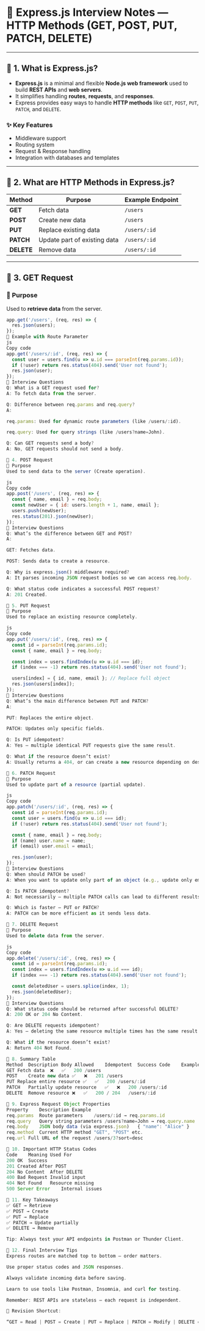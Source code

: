# 🚀 Express.js Interview Notes — HTTP Methods (GET, POST, PUT, PATCH, DELETE)

---

## 🔹 1. What is Express.js?

- **Express.js** is a minimal and flexible **Node.js web framework** used to build **REST APIs** and **web servers**.
- It simplifies handling **routes**, **requests**, and **responses**.
- Express provides easy ways to handle **HTTP methods** like `GET`, `POST`, `PUT`, `PATCH`, and `DELETE`.

### ✨ Key Features
- Middleware support  
- Routing system  
- Request & Response handling  
- Integration with databases and templates  

---

## 🔹 2. What are HTTP Methods in Express.js?

| Method | Purpose | Example Endpoint |
|--------|----------|------------------|
| **GET** | Fetch data | `/users` |
| **POST** | Create new data | `/users` |
| **PUT** | Replace existing data | `/users/:id` |
| **PATCH** | Update part of existing data | `/users/:id` |
| **DELETE** | Remove data | `/users/:id` |

---

## 🔹 3. GET Request

### 📘 Purpose
Used to **retrieve data** from the server.

```js
app.get('/users', (req, res) => {
  res.json(users);
});
🧩 Example with Route Parameter
js
Copy code
app.get('/users/:id', (req, res) => {
  const user = users.find(u => u.id === parseInt(req.params.id));
  if (!user) return res.status(404).send('User not found');
  res.json(user);
});
🧠 Interview Questions
Q: What is a GET request used for?
A: To fetch data from the server.

Q: Difference between req.params and req.query?
A:

req.params: Used for dynamic route parameters (like /users/:id).

req.query: Used for query strings (like /users?name=John).

Q: Can GET requests send a body?
A: No, GET requests should not send a body.

🔹 4. POST Request
📘 Purpose
Used to send data to the server (Create operation).

js
Copy code
app.post('/users', (req, res) => {
  const { name, email } = req.body;
  const newUser = { id: users.length + 1, name, email };
  users.push(newUser);
  res.status(201).json(newUser);
});
🧠 Interview Questions
Q: What’s the difference between GET and POST?
A:

GET: Fetches data.

POST: Sends data to create a resource.

Q: Why is express.json() middleware required?
A: It parses incoming JSON request bodies so we can access req.body.

Q: What status code indicates a successful POST request?
A: 201 Created.

🔹 5. PUT Request
📘 Purpose
Used to replace an existing resource completely.

js
Copy code
app.put('/users/:id', (req, res) => {
  const id = parseInt(req.params.id);
  const { name, email } = req.body;

  const index = users.findIndex(u => u.id === id);
  if (index === -1) return res.status(404).send('User not found');

  users[index] = { id, name, email }; // Replace full object
  res.json(users[index]);
});
🧠 Interview Questions
Q: What’s the main difference between PUT and PATCH?
A:

PUT: Replaces the entire object.

PATCH: Updates only specific fields.

Q: Is PUT idempotent?
A: Yes — multiple identical PUT requests give the same result.

Q: What if the resource doesn’t exist?
A: Usually returns a 404, or can create a new resource depending on design.

🔹 6. PATCH Request
📘 Purpose
Used to update part of a resource (partial update).

js
Copy code
app.patch('/users/:id', (req, res) => {
  const id = parseInt(req.params.id);
  const user = users.find(u => u.id === id);
  if (!user) return res.status(404).send('User not found');

  const { name, email } = req.body;
  if (name) user.name = name;
  if (email) user.email = email;

  res.json(user);
});
🧠 Interview Questions
Q: When should PATCH be used?
A: When you want to update only part of an object (e.g., update only email).

Q: Is PATCH idempotent?
A: Not necessarily — multiple PATCH calls can lead to different results.

Q: Which is faster — PUT or PATCH?
A: PATCH can be more efficient as it sends less data.

🔹 7. DELETE Request
📘 Purpose
Used to delete data from the server.

js
Copy code
app.delete('/users/:id', (req, res) => {
  const id = parseInt(req.params.id);
  const index = users.findIndex(u => u.id === id);
  if (index === -1) return res.status(404).send('User not found');

  const deletedUser = users.splice(index, 1);
  res.json(deletedUser);
});
🧠 Interview Questions
Q: What status code should be returned after successful DELETE?
A: 200 OK or 204 No Content.

Q: Are DELETE requests idempotent?
A: Yes — deleting the same resource multiple times has the same result.

Q: What if the resource doesn’t exist?
A: Return 404 Not Found.

🔹 8. Summary Table
Method	Description	Body Allowed	Idempotent	Success Code	Example
GET	Fetch data	❌	✅	200	/users
POST	Create new data	✅	❌	201	/users
PUT	Replace entire resource	✅	✅	200	/users/:id
PATCH	Partially update resource	✅	❌	200	/users/:id
DELETE	Remove resource	❌	✅	200 / 204	/users/:id

🔹 9. Express Request Object Properties
Property	Description	Example
req.params	Route parameters	/users/:id → req.params.id
req.query	Query string parameters	/users?name=John → req.query.name
req.body	JSON body data (via express.json)	{ "name": "Alice" }
req.method	Current HTTP method	"GET", "POST" etc.
req.url	Full URL of the request	/users/3?sort=desc

🔹 10. Important HTTP Status Codes
Code	Meaning	Used For
200	OK	Success
201	Created	After POST
204	No Content	After DELETE
400	Bad Request	Invalid input
404	Not Found	Resource missing
500	Server Error	Internal issues

🔹 11. Key Takeaways
✅ GET → Retrieve
✅ POST → Create
✅ PUT → Replace
✅ PATCH → Update partially
✅ DELETE → Remove

Tip: Always test your API endpoints in Postman or Thunder Client.

🔹 12. Final Interview Tips
Express routes are matched top to bottom — order matters.

Use proper status codes and JSON responses.

Always validate incoming data before saving.

Learn to use tools like Postman, Insomnia, and curl for testing.

Remember: REST APIs are stateless — each request is independent.

🧩 Revision Shortcut:

“GET = Read | POST = Create | PUT = Replace | PATCH = Modify | DELETE = Remove”